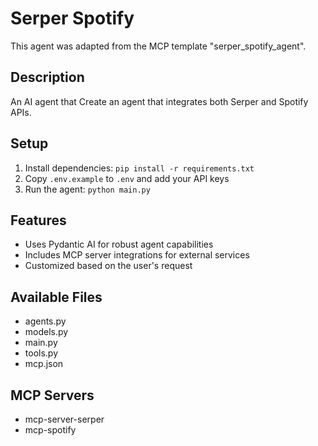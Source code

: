 # Serper Spotify

This agent was adapted from the MCP template "serper_spotify_agent".

## Description

An AI agent that Create an agent that integrates both Serper and Spotify APIs.

## Setup

1. Install dependencies: `pip install -r requirements.txt`
2. Copy `.env.example` to `.env` and add your API keys
3. Run the agent: `python main.py`

## Features

- Uses Pydantic AI for robust agent capabilities
- Includes MCP server integrations for external services
- Customized based on the user's request

## Available Files

- agents.py
- models.py
- main.py
- tools.py
- mcp.json

## MCP Servers

- mcp-server-serper
- mcp-spotify

